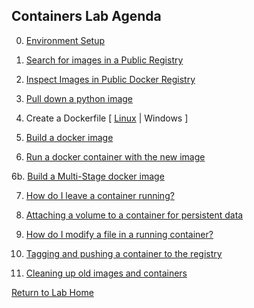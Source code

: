 ## **Containers Lab Agenda**

0. [Environment Setup](https://github.com/Burwood/containers101/blob/master/containers_lab/task_0.md)
 1. [Search for images in a Public Registry](https://github.com/Burwood/containers101/blob/master/containers_lab/task_1.md)
 2. [Inspect Images in Public Docker Registry](https://github.com/Burwood/containers101/blob/master/containers_lab/task_2.md)
 3. [Pull down a python image](https://github.com/Burwood/containers101/blob/master/containers_lab/task_3.md)
 4. Create a Dockerfile [ [Linux](https://github.com/Burwood/containers101/blob/master/containers_lab/task_4.md) | Windows ]
 5. [Build a docker image](https://github.com/Burwood/containers101/blob/master/containers_lab/task_5.md)

 6. [Run a docker container with the new image](https://github.com/Burwood/containers101/blob/master/containers_lab/task_6.md)
 
 6b. [Build a Multi-Stage docker image](https://github.com/Burwood/containers101/blob/master/containers_lab/task_6msb.md)
 
 7. [How do I leave a container running?](https://github.com/Burwood/containers101/blob/master/containers_lab/task_7.md)
 
 8. [Attaching a volume to a container for persistent data](https://github.com/Burwood/containers101/blob/master/containers_lab/task_8.md)
 
 9.  [How do I modify a file in a running container?](https://github.com/Burwood/containers101/blob/master/containers_lab/task_9.md)
 
 10.  [Tagging and pushing a container to the registry](https://github.com/Burwood/containers101/blob/master/containers_lab/task_10.md)
 
 11.  [Cleaning up old images and containers](https://github.com/Burwood/containers101/blob/master/containers_lab/task_11.md)

[Return to Lab Home](https://github.com/Burwood/containers101/blob/master/README.md)
